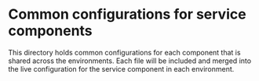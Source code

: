 # Common configurations for service components

This directory holds common configurations for each component that is shared across the environments. Each file
will be included and merged into the live configuration for the service component in each environment.